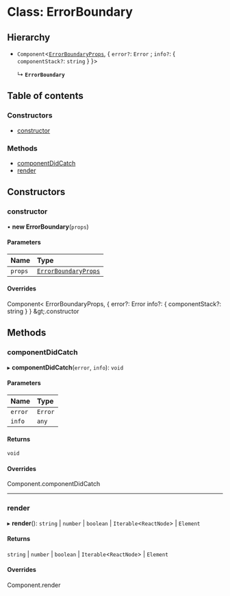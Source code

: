 # Class: ErrorBoundary

## Hierarchy

- `Component`<[`ErrorBoundaryProps`](../interfaces/ErrorBoundaryProps.md), { `error?`: `Error` ; `info?`: { `componentStack?`: `string`  }  }\>

  ↳ **`ErrorBoundary`**

## Table of contents

### Constructors

- [constructor](ErrorBoundary.md#constructor)

### Methods

- [componentDidCatch](ErrorBoundary.md#componentdidcatch)
- [render](ErrorBoundary.md#render)

## Constructors

### constructor

• **new ErrorBoundary**(`props`)

#### Parameters

| Name | Type |
| :------ | :------ |
| `props` | [`ErrorBoundaryProps`](../interfaces/ErrorBoundaryProps.md) |

#### Overrides

Component&lt;
  ErrorBoundaryProps,
  {
    error?: Error
    info?: {
      componentStack?: string
    }
  }
\&gt;.constructor

## Methods

### componentDidCatch

▸ **componentDidCatch**(`error`, `info`): `void`

#### Parameters

| Name | Type |
| :------ | :------ |
| `error` | `Error` |
| `info` | `any` |

#### Returns

`void`

#### Overrides

Component.componentDidCatch

___

### render

▸ **render**(): `string` \| `number` \| `boolean` \| `Iterable`<`ReactNode`\> \| `Element`

#### Returns

`string` \| `number` \| `boolean` \| `Iterable`<`ReactNode`\> \| `Element`

#### Overrides

Component.render
